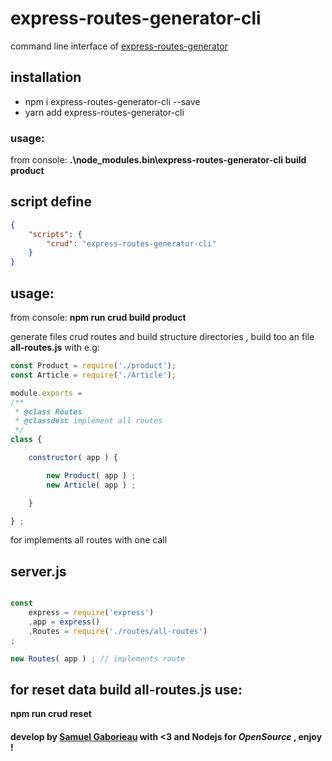 # express-routes-generator-cli

command line interface of [express-routes-generator](https://www.npmjs.com/package/express-routes-generator)

## installation

- npm i express-routes-generator-cli --save
- yarn add express-routes-generator-cli

### usage:

from console:
**.\node_modules\.bin\express-routes-generator-cli build product**

## script define
```json
{
    "scripts": {
        "crud": "express-routes-generator-cli"
    }
}
```

## usage:

from console:
**npm run crud build product**

generate files crud routes and build structure directories ,
build too an file **all-routes.js** with e.g:

```js
const Product = require('./product');
const Article = require('./Article');

module.exports =
/**
 * @class Routes
 * @classdesc implement all routes
 */
class {

    constructor( app ) {

        new Product( app ) ;
        new Article( app ) ;

    }

} ;

```

for implements all routes with one call

## server.js
```javascript

const
    express = require('express')
    ,app = express()
    ,Routes = require('./routes/all-routes')
;

new Routes( app ) ; // implements route

```

## for reset data build **all-routes.js** use:

**npm run crud reset**

#### develop by [Samuel Gaborieau](https://orivoir.github.io/profil-reactjs) with <3 and Nodejs for *OpenSource* , enjoy !
